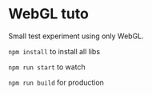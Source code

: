 # WebGL tuto

Small test experiment using only WebGL.

`npm install` to install all libs

`npm run start` to watch

`npm run build` for production
